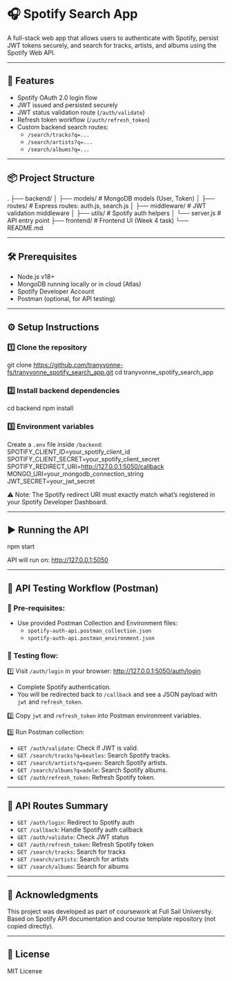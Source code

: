 
# 🎧 Spotify Search App

A full-stack web app that allows users to authenticate with Spotify, persist JWT tokens securely, and search for tracks, artists, and albums using the Spotify Web API.

---

## 🚀 Features
- Spotify OAuth 2.0 login flow
- JWT issued and persisted securely
- JWT status validation route (`/auth/validate`)
- Refresh token workflow (`/auth/refresh_token`)
- Custom backend search routes:
  - `/search/tracks?q=...`
  - `/search/artists?q=...`
  - `/search/albums?q=...`

---

## 📦 Project Structure
.
├── backend/
│   ├── models/          # MongoDB models (User, Token)
│   ├── routes/          # Express routes: auth.js, search.js
│   ├── middleware/      # JWT validation middleware
│   ├── utils/           # Spotify auth helpers
│   └── server.js        # API entry point
├── frontend/            # Frontend UI (Week 4 task)
└── README.md

---

## 🛠 Prerequisites
- Node.js v18+
- MongoDB running locally or in cloud (Atlas)
- Spotify Developer Account
- Postman (optional, for API testing)

---

## ⚙️ Setup Instructions

### 1️⃣ Clone the repository
git clone https://github.com/tranyvonne-fs/tranyvonne_spotify_search_app.git
cd tranyvonne_spotify_search_app

### 2️⃣ Install backend dependencies
cd backend
npm install

### 3️⃣ Environment variables
Create a `.env` file inside `/backend`:
SPOTIFY_CLIENT_ID=your_spotify_client_id
SPOTIFY_CLIENT_SECRET=your_spotify_client_secret
SPOTIFY_REDIRECT_URI=http://127.0.0.1:5050/callback
MONGO_URI=your_mongodb_connection_string
JWT_SECRET=your_jwt_secret

⚠️ Note: The Spotify redirect URI must exactly match what’s registered in your Spotify Developer Dashboard.

---

## ▶️ Running the API
npm start

API will run on:
http://127.0.0.1:5050

---

## 🧪 API Testing Workflow (Postman)

### 📌 Pre-requisites:
- Use provided Postman Collection and Environment files:
  - `spotify-auth-api.postman_collection.json`
  - `spotify-auth-api.postman_environment.json`

### 📝 Testing flow:
1️⃣ Visit `/auth/login` in your browser:
http://127.0.0.1:5050/auth/login

- Complete Spotify authentication.
- You will be redirected back to `/callback` and see a JSON payload with `jwt` and `refresh_token`.

2️⃣ Copy `jwt` and `refresh_token` into Postman environment variables.

3️⃣ Run Postman collection:
- `GET /auth/validate`: Check if JWT is valid.
- `GET /search/tracks?q=beatles`: Search Spotify tracks.
- `GET /search/artists?q=queen`: Search Spotify artists.
- `GET /search/albums?q=adele`: Search Spotify albums.
- `GET /auth/refresh_token`: Refresh Spotify token.

---

## 🔌 API Routes Summary
- `GET /auth/login`: Redirect to Spotify auth
- `GET /callback`: Handle Spotify auth callback
- `GET /auth/validate`: Check JWT status
- `GET /auth/refresh_token`: Refresh Spotify token
- `GET /search/tracks`: Search for tracks
- `GET /search/artists`: Search for artists
- `GET /search/albums`: Search for albums

---

## 🤝 Acknowledgments
This project was developed as part of coursework at Full Sail University.  
Based on Spotify API documentation and course template repository (not copied directly).

---

## 📄 License
MIT License
